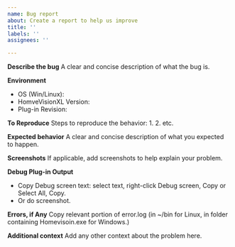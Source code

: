 ```yaml
---
name: Bug report
about: Create a report to help us improve
title: ''
labels: ''
assignees: ''

---
```


**Describe the bug**
A clear and concise description of what the bug is.

**Environment**
 - OS (Win/Linux):
 - HomveVisionXL Version: 
 - Plug-in Revision:

**To Reproduce**
Steps to reproduce the behavior:
1. 
2. 
etc.

**Expected behavior**
A clear and concise description of what you expected to happen.

**Screenshots**
If applicable, add screenshots to help explain your problem.

**Debug Plug-in Output**
- Copy Debug screen text: select text, right-click Debug screen, Copy or Select All, Copy.
- Or do screenshot.

**Errors, if Any**
Copy relevant portion of error.log (in ~/bin for Linux, in folder containing Homevisoin.exe for Windows.)

**Additional context**
Add any other context about the problem here.
